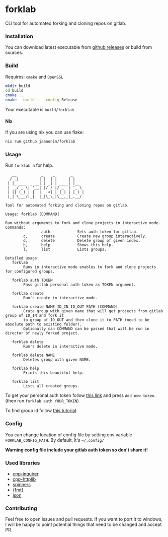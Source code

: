# forklab

CLI tool for automated forking and cloning repos on gitlab.

### Installation

You can download latest executable from [github releases](https://github.com/jaanonim/forklab/releases) or build from
sources.

### Build

Requires: `cmake` and `OpenSSL`

```bash
mkdir build
cd build
cmake ..
cmake --build . --config Release
```

Your executable is `build/forklab`

#### Nix

If you are using nix you can use flake:

```bash
nix run github:jaanonim/forklab
```

### Usage

Run `forklab h` for help.

```
   __           _    _       _
  / _|         | |  | |     | |
 | |_ ___  _ __| | _| | __ _| |__
 |  _/ _ \| '__| |/ / |/ _` | '_ \
 | || (_) | |  |   <| | (_| | |_) |
 |_| \___/|_|  |_|\_\_|\__,_|_.__/

Tool for automated forking and cloning repos on gitlab.

Usage: forklab [COMMAND]

Run without arguments to fork and clone projects in interactive mode.
Commands:
                auth            Sets auth token for gitlab.
        c,      create          Create new group interactively.
        d,      delete          Delete group of given index.
        h,      help            Shows this help.
        l,      list            Lists groups.

Detailed usage:
   forklab
        Runs in interactive mode enables to fork and clone projects for configured groups.

   forklab auth TOKEN
        Pass gitlab personal auth token as TOKEN argument.

   forklab create
        Run's create in interactive mode.

   forklab create NAME ID_IN ID_OUT PATH [COMMAND]
        Crate group with given name that will get projects from gitlab group of ID_IN and fork it
        to group of ID_OUT and then clone it to PATH (need to be absolute path to existing folder).
        Optionally can COMMAND can be passed that will be run in director of newly forked project.

   forklab delete
        Run's delete in interactive mode.

   forklab delete NAME
        Deletes group with given NAME.

   forklab help
        Prints this beautiful help.

   forklab list
        Lists all created groups.
```

To get your personal auth token
follow [this link](https://gitlab.com/-/user_settings/personal_access_tokens?name=Forklab&scopes=api) and
press `Add new token`. (then run `forklab auth YOUR_TOKEN`)

To find group id follow [this tutorial](https://docs.gitlab.com/ee/user/group/#get-the-group-id).

### Config

You can change location of config file by setting env variable `FORKLAB_CONFIG_PATH`. By default, it's `~/.config/`

**Warning config file include your gitlab auth token so don't share it!**

### Used libraries

- [cpp-inquirer](https://github.com/aelliixx/cpp-inquirer)
- [cpp-httplib](https://github.com/yhirose/cpp-httplib)
- [spinners](https://github.com/jkuri/spinners)
- [{fmt}](https://github.com/fmtlib/fmt)
- [json](https://github.com/nlohmann/json)

### Contributing

Feel free to open issues and pull requests.
If you want to port it to windows, I will be happy to point potential things that need to be changed and accept PR.
